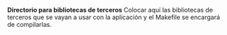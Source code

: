 **Directorio para bibliotecas de terceros**
Colocar aquí las bibliotecas de terceros que se vayan a usar con la aplicación
y el Makefile se encargará de compilarlas.
